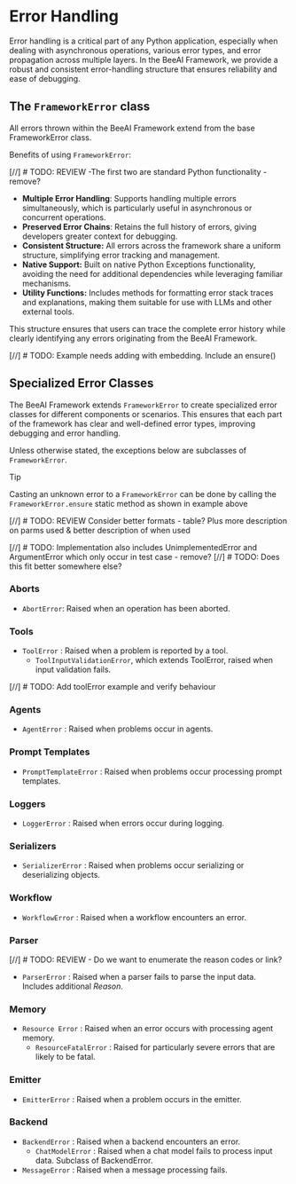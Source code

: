 # Error Handling

Error handling is a critical part of any Python application, especially when dealing with asynchronous operations, various error types, and error propagation across multiple layers. In the BeeAI Framework, we provide a robust and consistent error-handling structure that ensures reliability and ease of debugging.

## The `FrameworkError` class

All errors thrown within the BeeAI Framework extend from the base FrameworkError class.

Benefits of using `FrameworkError`:

[//] # TODO: REVIEW -The first two are standard Python functionality - remove?

- **Multiple Error Handling**: Supports handling multiple errors simultaneously, which is particularly useful in asynchronous or concurrent operations.
- **Preserved Error Chains**: Retains the full history of errors, giving developers greater context for debugging.
- **Consistent Structure:** All errors across the framework share a uniform structure, simplifying error tracking and management.
- **Native Support:** Built on native Python Exceptions functionality, avoiding the need for additional dependencies while leveraging familiar mechanisms.
- **Utility Functions:** Includes methods for formatting error stack traces and explanations, making them suitable for use with LLMs and other external tools.

This structure ensures that users can trace the complete error history while clearly identifying any errors originating from the BeeAI Framework.

[//] # TODO: Example needs adding with embedding. Include an ensure()
<!--
```py
```

_Source: /examples/errors/base.py TODO
-->
## Specialized Error Classes

The BeeAI Framework extends `FrameworkError` to create specialized error classes for different components or scenarios. This ensures that each part of the framework has clear and well-defined error types, improving debugging and error handling.

Unless otherwise stated, the exceptions below are subclasses of `FrameworkError`.

> [!TIP]
>
> Casting an unknown error to a `FrameworkError` can be done by calling the `FrameworkError.ensure` static method as shown in example above

[//] # TODO: REVIEW Consider better formats - table? Plus more description on parms used & better description of when used

[//] # TODO: Implementation also includes UnimplementedError and ArgumentError which only occur in test case - remove?
[//] # TODO: Does this fit better somewhere else?

### Aborts

- `AbortError`: Raised when an operation has been aborted. 

### Tools

- `ToolError` : Raised when a problem is reported by a tool.
  - `ToolInputValidationError`, which extends ToolError, raised when input validation fails.

[//] # TODO: Add toolError example and verify behaviour
<!--
```py
```

_Source: /examples/errors/tool.py TODO

> [!TIP]
>
> If you throw a `ToolError` intentionally in a custom tool, the framework will not apply any additional "wrapper" errors, preserving the original error context.
-->

### Agents

- `AgentError` : Raised when problems occur in agents.

### Prompt Templates

- `PromptTemplateError` : Raised when problems occur processing prompt templates.

### Loggers

- `LoggerError` : Raised when errors occur during logging.

### Serializers

- `SerializerError` : Raised when problems occur serializing or deserializing objects.

### Workflow

- `WorkflowError` : Raised when a workflow encounters an error.

### Parser

[//] # TODO: REVIEW - Do we want to enumerate the reason codes or link?

- `ParserError` : Raised when a parser fails to parse the input data. Includes additional *Reason*.

### Memory

- `Resource Error` : Raised when an error occurs with processing agent memory.
  - `ResourceFatalError` : Raised for particularly severe errors that are likely to be fatal.

### Emitter

- `EmitterError` : Raised when a problem occurs in the emitter.

### Backend

- `BackendError` : Raised when a backend encounters an error.
  - `ChatModelError` : Raised when a chat model fails to process input data. Subclass of BackendError.
- `MessageError` : Raised when a message processing fails.
